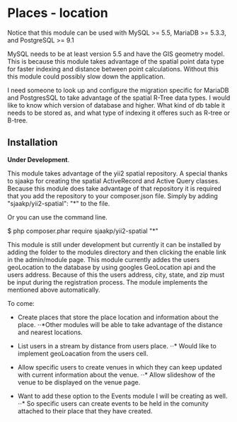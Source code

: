 # Places - location

Notice that this module can be used with MySQL >= 5.5, MariaDB >= 5.3.3, and PostgreSQL >= 9.1

MySQL needs to be at least version 5.5 and have the GIS geometry model. This is because this module 
takes advantage of the spatial point data type for faster indexing and distance between point calculations. 
Without this this module could possibly slow down the application. 

I need someone to look up and configure the migration specific for MariaDB and PostgresSQL to take advantage of the
spatial R-Tree data types. I would like to know which version of database and higher. What kind of db table it needs to be 
stored as, and what type of indexing it offeres such as R-tree or B-tree. 

## Installation

**Under Development**.

This module takes advantage of the yii2 spatial repository. A special thanks to sjaakp for creating the spatial ActiveRecord and Active
Query classes. Because this module does take advantage of that  repository it is required that you add the repository to your composer.json 
file. Simply by adding "sjaakp/yii2-spatial": "*" to the file. 

Or you can use the command line. 

$ php composer.phar require sjaakp/yii2-spatial "*"

This module is still under development but currently it can be installed by adding the folder to the modules directory and then clicking the enable link in the admin/module page. This module currently addes the users geoLocation to the database by using googles GeoLocation api and the users address. Because of this the users address, city, state, and zip must be input during the registration process. The module implements the mentioned above automatically. 

To come:
  - Create places that store the place location and information about the place. 
    ⋅⋅*Other modules will be able to take advantage of the distance and nearest locations. 
  - List users in a stream by distance from users place. 
     ⋅⋅* Would like to implement geoLoacation from the users cell. 
  - Allow specific users to create venues in which they can keep updated with current information about the venue. 
    ⋅⋅* Allow slideshow of the venue to be displayed on the venue page. 
  
  - Want to add these option to the Events module I will be creating as well. 
    ⋅⋅* So specific users can create events to be held in the comunity attached to their place that they have created. 
